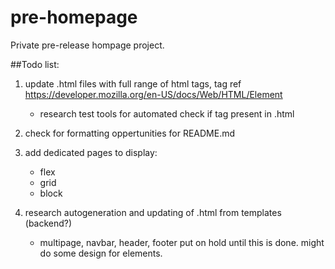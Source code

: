 # pre-homepage
Private pre-release hompage project.

##Todo list:

1. update .html files with full range of html tags, tag ref https://developer.mozilla.org/en-US/docs/Web/HTML/Element
   - research test tools for automated check if tag present in .html
2. check for formatting oppertunities for README.md
3. add dedicated pages to display:
   - flex
   - grid
   - block

4. research autogeneration and updating of .html from templates (backend?)
   - multipage, navbar, header, footer put on hold until this is done. might do some design for elements. 
